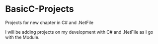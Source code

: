 # BasicC-Projects
Projects for new chapter in C# and .NetFile

I will be adding projects on my development with C# and .NetFile as I go with the Module.
